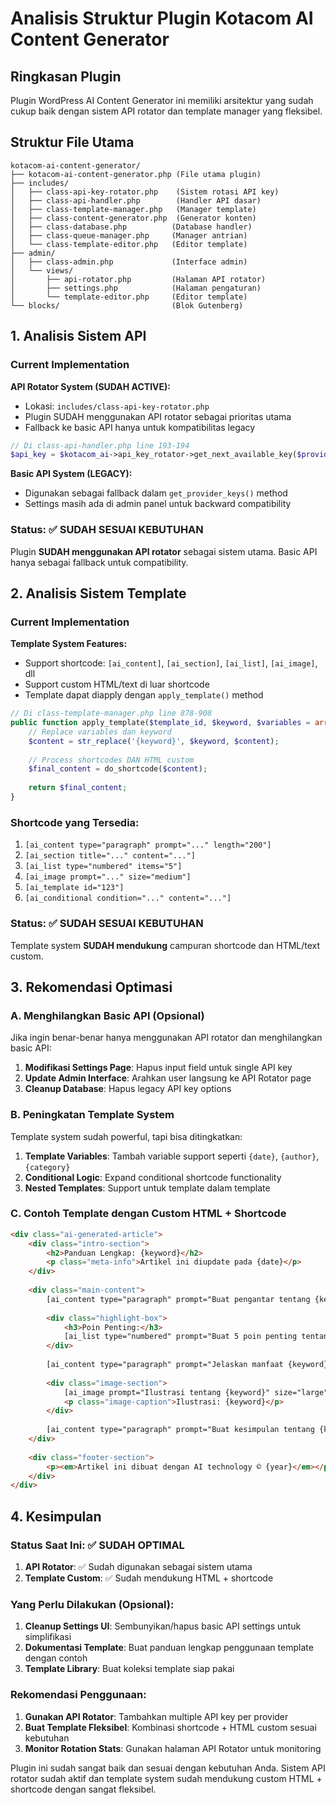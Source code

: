 # Analisis Struktur Plugin Kotacom AI Content Generator

## Ringkasan Plugin

Plugin WordPress AI Content Generator ini memiliki arsitektur yang sudah cukup baik dengan sistem API rotator dan template manager yang fleksibel.

## Struktur File Utama

```
kotacom-ai-content-generator/
├── kotacom-ai-content-generator.php (File utama plugin)
├── includes/
│   ├── class-api-key-rotator.php    (Sistem rotasi API key)
│   ├── class-api-handler.php        (Handler API dasar)
│   ├── class-template-manager.php   (Manager template)
│   ├── class-content-generator.php  (Generator konten)
│   ├── class-database.php          (Database handler)
│   ├── class-queue-manager.php     (Manager antrian)
│   └── class-template-editor.php   (Editor template)
├── admin/
│   ├── class-admin.php             (Interface admin)
│   └── views/
│       ├── api-rotator.php         (Halaman API rotator)
│       ├── settings.php            (Halaman pengaturan)
│       └── template-editor.php     (Editor template)
└── blocks/                         (Blok Gutenberg)
```

## 1. Analisis Sistem API

### Current Implementation

**API Rotator System (SUDAH ACTIVE):**
- Lokasi: `includes/class-api-key-rotator.php`
- Plugin SUDAH menggunakan API rotator sebagai prioritas utama
- Fallback ke basic API hanya untuk kompatibilitas legacy

```php
// Di class-api-handler.php line 193-194
$api_key = $kotacom_ai->api_key_rotator->get_next_available_key($provider);
```

**Basic API System (LEGACY):**
- Digunakan sebagai fallback dalam `get_provider_keys()` method
- Settings masih ada di admin panel untuk backward compatibility

### Status: ✅ SUDAH SESUAI KEBUTUHAN

Plugin **SUDAH menggunakan API rotator** sebagai sistem utama. Basic API hanya sebagai fallback untuk compatibility.

## 2. Analisis Sistem Template

### Current Implementation

**Template System Features:**
- Support shortcode: `[ai_content]`, `[ai_section]`, `[ai_list]`, `[ai_image]`, dll
- Support custom HTML/text di luar shortcode
- Template dapat diapply dengan `apply_template()` method

```php
// Di class-template-manager.php line 878-908
public function apply_template($template_id, $keyword, $variables = array()) {
    // Replace variables dan keyword
    $content = str_replace('{keyword}', $keyword, $content);
    
    // Process shortcodes DAN HTML custom
    $final_content = do_shortcode($content);
    
    return $final_content;
}
```

### Shortcode yang Tersedia:
1. `[ai_content type="paragraph" prompt="..." length="200"]`
2. `[ai_section title="..." content="..."]`
3. `[ai_list type="numbered" items="5"]`
4. `[ai_image prompt="..." size="medium"]`
5. `[ai_template id="123"]`
6. `[ai_conditional condition="..." content="..."]`

### Status: ✅ SUDAH SESUAI KEBUTUHAN

Template system **SUDAH mendukung** campuran shortcode dan HTML/text custom.

## 3. Rekomendasi Optimasi

### A. Menghilangkan Basic API (Opsional)

Jika ingin benar-benar hanya menggunakan API rotator dan menghilangkan basic API:

1. **Modifikasi Settings Page**: Hapus input field untuk single API key
2. **Update Admin Interface**: Arahkan user langsung ke API Rotator page
3. **Cleanup Database**: Hapus legacy API key options

### B. Peningkatan Template System

Template system sudah powerful, tapi bisa ditingkatkan:

1. **Template Variables**: Tambah variable support seperti `{date}`, `{author}`, `{category}`
2. **Conditional Logic**: Expand conditional shortcode functionality
3. **Nested Templates**: Support untuk template dalam template

### C. Contoh Template dengan Custom HTML + Shortcode

```html
<div class="ai-generated-article">
    <div class="intro-section">
        <h2>Panduan Lengkap: {keyword}</h2>
        <p class="meta-info">Artikel ini diupdate pada {date}</p>
    </div>
    
    <div class="main-content">
        [ai_content type="paragraph" prompt="Buat pengantar tentang {keyword}" length="150"]
        
        <div class="highlight-box">
            <h3>Poin Penting:</h3>
            [ai_list type="numbered" prompt="Buat 5 poin penting tentang {keyword}" items="5"]
        </div>
        
        [ai_content type="paragraph" prompt="Jelaskan manfaat {keyword}" length="200"]
        
        <div class="image-section">
            [ai_image prompt="Ilustrasi tentang {keyword}" size="large"]
            <p class="image-caption">Ilustrasi: {keyword}</p>
        </div>
        
        [ai_content type="paragraph" prompt="Buat kesimpulan tentang {keyword}" length="100"]
    </div>
    
    <div class="footer-section">
        <p><em>Artikel ini dibuat dengan AI technology © {year}</em></p>
    </div>
</div>
```

## 4. Kesimpulan

### Status Saat Ini: ✅ SUDAH OPTIMAL

1. **API Rotator**: ✅ Sudah digunakan sebagai sistem utama
2. **Template Custom**: ✅ Sudah mendukung HTML + shortcode

### Yang Perlu Dilakukan (Opsional):

1. **Cleanup Settings UI**: Sembunyikan/hapus basic API settings untuk simplifikasi
2. **Dokumentasi Template**: Buat panduan lengkap penggunaan template dengan contoh
3. **Template Library**: Buat koleksi template siap pakai

### Rekomendasi Penggunaan:

1. **Gunakan API Rotator**: Tambahkan multiple API key per provider
2. **Buat Template Fleksibel**: Kombinasi shortcode + HTML custom sesuai kebutuhan
3. **Monitor Rotation Stats**: Gunakan halaman API Rotator untuk monitoring

Plugin ini sudah sangat baik dan sesuai dengan kebutuhan Anda. Sistem API rotator sudah aktif dan template system sudah mendukung custom HTML + shortcode dengan sangat fleksibel.